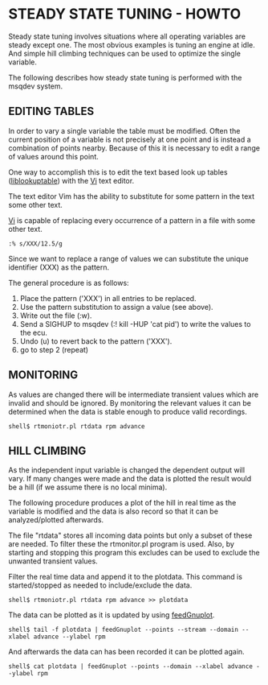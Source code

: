 # STEADY STATE TUNING - HOWTO

Steady state tuning involves situations where all operating
variables are steady except one.
The most obvious examples is tuning an engine at idle.
And simple hill climbing techniques can be used to optimize
the single variable.

The following describes how steady state tuning is performed
with the msqdev system.

## EDITING TABLES

In order to vary a single variable the table must be modified.
Often the current position of a variable is not precisely at one
point and is instead a combination of points nearby.
Because of this it is necessary to edit a range of values around
this point.

One way to accomplish this is to edit the text based look
up tables ([liblookuptable][liblookuptable]) with the
[Vi][vi] text editor.

  [vi]: http://www.vim.org
  [liblookuptable]: https://github.com/jmahler/liblookuptable

The text editor Vim has the ability to substitute for some
pattern in the text some other text.

[Vi][vi] is capable of replacing every occurrence of a pattern in a file
with some other text.

    :% s/XXX/12.5/g

Since we want to replace a range of values we can substitute the unique
identifier (XXX) as the pattern.

The general procedure is as follows:

  1. Place the pattern ('XXX') in all entries to be replaced.
  2. Use the pattern substitution to assign a value (see above).
  3. Write out the file (:w).
  4. Send a SIGHUP to msqdev (:! kill -HUP 'cat pid') to
	 write the values to the ecu.
  5. Undo (u) to revert back to the pattern ('XXX').
  6. go to step 2 (repeat)

## MONITORING

As values are changed there will be intermediate transient values
which are invalid and should be ignored.
By monitoring the relevant values it can be determined when the
data is stable enough to produce valid recordings.

	shell$ rtmoniotr.pl rtdata rpm advance

## HILL CLIMBING

As the independent input variable is changed the dependent
output will vary.
If many changes were made and the data is plotted the
result would be a hill (if we assume there is no local minima).

The following procedure produces a plot of the hill in
real time as the variable is modified and the data
is also record so that it can be analyzed/plotted afterwards.

The file "rtdata" stores all incoming data points but only
a subset of these are needed.
To filter these the rtmonitor.pl program is used.
Also, by starting and stopping this program this
excludes can be used to exclude the unwanted transient values.

Filter the real time data and append it to the plotdata.
This command is started/stopped as needed to include/exclude the data.

	shell$ rtmoniotr.pl rtdata rpm advance >> plotdata

The data can be plotted as it is updated by using [feedGnuplot][feedgp].

	shell$ tail -f plotdata | feedGnuplot --points --stream --domain --xlabel advance --ylabel rpm

And afterwards the data can has been recorded it can be plotted again.

	shell$ cat plotdata | feedGnuplot --points --domain --xlabel advance --ylabel rpm

  [feedgp]: https://github.com/dkogan/feedgnuplot

